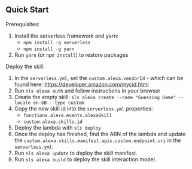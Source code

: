 ## Quick Start

Prerequisites:
1. Install the serverless framework and yarn:
    - `npm install -g serverless`
    - `npm install -g yarn`
2. Run `yarn` (or `npm install`) to restore packages

Deploy the skill:
1. In the `serverless.yml`, set the `custom.alexa.vendorId` - which can be found here: https://developer.amazon.com/mycid.html
2. Run `sls alexa auth` and follow instructions in your browser
3. Create the empty skill: `sls alexa create --name "Guessing Game" --locale en-GB --type custom`
4. Copy the new skill id into the `serverless.yml` properties:
    - `functions.alexa.events.alexaSkill`
    - `custom.alexa.skills.id`
5. Deploy the lambda with `sls deploy`
6. Once the deploy has finished, find the ARN of the lambda and update the `custom.alexa.skills.manifest.apis.custom.endpoint.uri` in the `serverless.yml`.
7. Run `sls alexa update` to deploy the skill manifest.
8. Run `sls alexa build` to deploy the skill interaction model.
